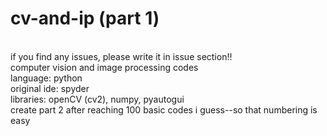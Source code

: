 # cv-and-ip (part 1)
<br>
if you find any issues, please write it in issue section!!
<br>
computer vision and image processing codes
<br>
language: python
<br>
original ide: spyder
<BR>
libraries: openCV (cv2), numpy, pyautogui
<br>
create part 2 after reaching 100 basic codes i guess--so that numbering is easy
